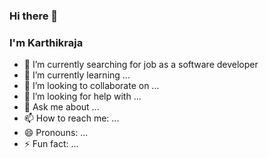 ### Hi there 👋
### I'm Karthikraja

- 🔭 I’m currently searching for job as a software developer
- 🌱 I’m currently learning ...
- 👯 I’m looking to collaborate on ...
- 🤔 I’m looking for help with ...
- 💬 Ask me about ...
- :mailbox: How to reach me: ...
- 😄 Pronouns: ...
- ⚡ Fun fact: ...


